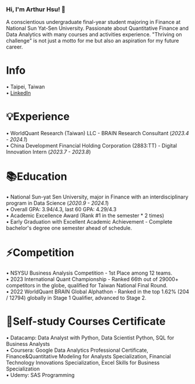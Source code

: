 ### Hi, I'm Arthur Hsu! 👋  
A conscientious undergraduate final-year student majoring in Finance at National Sun Yat-Sen University. Passionate about Quantitative Finance and Data Analytics with many courses and activities experience. "Thriving on challenge" is not just a motto for me but also an aspiration for my future career. 

Info
======
• Taipei, Taiwan  
• [LinkedIn](https://www.linkedin.com/in/weihsin-hsu/)

💡Experience  
======  
• WorldQuant Research (Taiwan) LLC - BRAIN Research Consultant (_2023.4 - 2024.1_)  
• China Development Financial Holding Corporation (2883:TT) - Digital Innovation Intern  (_2023.7 - 2023.8_)


📚Education  
======  
• National Sun-yat Sen University, major in Finance with an interdisciplinary program in Data Science  (_2020.9 - 2024.1_)  
• Overall GPA: 3.94/4.3, last 60 GPA: 4.29/4.3    
• Academic Excellence Award (Rank #1 in the semester * 2 times)    
• Early Graduation with Excellent Academic Achievement - Complete bachelor's degree one semester ahead of schedule.  


⚡Competition
======
• NSYSU Business Analysis Competition - 1st Place among 12 teams.   
• 2023 International Quant Championship - Ranked 66th out of 29000+ competitors in the globe, qualified for Taiwan National Final Round.   
• 2022 WorldQuant BRAIN Global Alphathon - Ranked in the top 1.62% (204 / 12794) globally in Stage 1 Qualifier, advanced to Stage 2.   

🌱Self-study Courses Certificate   
======  
• Datacamp: Data Analyst with Python, Data Scientist Python, SQL for Business Analysts     
• Coursera: Google Data Analytics Professional Certificate, Finance&Quantitative Modeling for Analysts Specialization, Financial Technology Innovations Specialization, Excel Skills for Business Specialization  
• Udemy: SAS Programming




<!--
**endlessnoc/endlessnoc** is a ✨ _special_ ✨ repository because its `README.md` (this file) appears on your GitHub profile.

Here are some ideas to get you started:

- 🔭 I’m currently working on ...
- 🌱 I’m currently learning ...
- 👯 I’m looking to collaborate on ...
- 🤔 I’m looking for help with ...
- 💬 Ask me about ...
- 📫 How to reach me: ...
- 😄 Pronouns: ...
- ⚡ Fun fact: ...
-->
